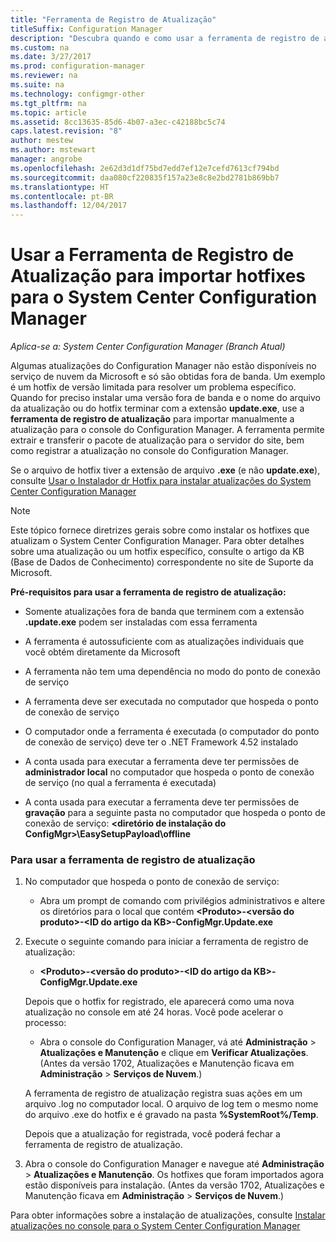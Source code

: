```yaml
---
title: "Ferramenta de Registro de Atualização"
titleSuffix: Configuration Manager
description: "Descubra quando e como usar a ferramenta de registro de atualização para importar manualmente uma atualização para o console do Configuration Manager."
ms.custom: na
ms.date: 3/27/2017
ms.prod: configuration-manager
ms.reviewer: na
ms.suite: na
ms.technology: configmgr-other
ms.tgt_pltfrm: na
ms.topic: article
ms.assetid: 8cc13635-85d6-4b07-a3ec-c42188bc5c74
caps.latest.revision: "8"
author: mestew
ms.author: mstewart
manager: angrobe
ms.openlocfilehash: 2e62d3d1df75bd7edd7ef12e7cefd7613cf794bd
ms.sourcegitcommit: daa080cf220835f157a23e8c8e2bd2781b869bb7
ms.translationtype: HT
ms.contentlocale: pt-BR
ms.lasthandoff: 12/04/2017
---
```

# <a name="use-the-update-registration-tool-to-import-hotfixes-to-system-center-configuration-manager"></a>Usar a Ferramenta de Registro de Atualização para importar hotfixes para o System Center Configuration Manager

*Aplica-se a: System Center Configuration Manager (Branch Atual)*

Algumas atualizações do Configuration Manager não estão disponíveis no serviço de nuvem da Microsoft e só são obtidas fora de banda. Um exemplo é um hotfix de versão limitada para resolver um problema específico.   
Quando for preciso instalar uma versão fora de banda e o nome do arquivo da atualização ou do hotfix terminar com a extensão **update.exe**, use a **ferramenta de registro de atualização** para importar manualmente a atualização para o console do Configuration Manager. A ferramenta permite extrair e transferir o pacote de atualização para o servidor do site, bem como registrar a atualização no console do Configuration Manager.  

 Se o arquivo de hotfix tiver a extensão de arquivo **.exe** (e não **update.exe**), consulte [Usar o Instalador dr Hotfix para instalar atualizações do System Center Configuration Manager](../../../core/servers/manage/use-the-hotfix-installer-to-install-updates.md)  

> [!NOTE]  
>  Este tópico fornece diretrizes gerais sobre como instalar os hotfixes que atualizam o System Center Configuration Manager. Para obter detalhes sobre uma atualização ou um hotfix específico, consulte o artigo da KB (Base de Dados de Conhecimento) correspondente no site de Suporte da Microsoft.  

 **Pré-requisitos para usar a ferramenta de registro de atualização:**  

-   Somente atualizações fora de banda que terminem com a extensão **.update.exe** podem ser instaladas com essa ferramenta  

-   A ferramenta é autossuficiente com as atualizações individuais que você obtém diretamente da Microsoft  

-   A ferramenta não tem uma dependência no modo do ponto de conexão de serviço  

-   A ferramenta deve ser executada no computador que hospeda o ponto de conexão de serviço  

-   O computador onde a ferramenta é executada (o computador do ponto de conexão de serviço) deve ter o .NET Framework 4.52 instalado  

-   A conta usada para executar a ferramenta deve ter permissões de **administrador local** no computador que hospeda o ponto de conexão de serviço (no qual a ferramenta é executada)  

-   A conta usada para executar a ferramenta deve ter permissões de **gravação** para a seguinte pasta no computador que hospeda o ponto de conexão de serviço: **&lt;diretório de instalação do ConfigMgr\>\EasySetupPayload\offline**  

### <a name="to-use-the-update-registration-tool"></a>Para usar a ferramenta de registro de atualização  

1.  No computador que hospeda o ponto de conexão de serviço:  

    -   Abra um prompt de comando com privilégios administrativos e altere os diretórios para o local que contém **&lt;Produto\>-&lt;versão do produto\>-&lt;ID do artigo da KB\>-ConfigMgr.Update.exe**  

2.  Execute o seguinte comando para iniciar a ferramenta de registro de atualização:  

    -   **&lt;Produto\>-&lt;versão do produto\>-&lt;ID do artigo da KB\>-ConfigMgr.Update.exe**  

    Depois que o hotfix for registrado, ele aparecerá como uma nova atualização no console em até 24 horas.  Você pode acelerar o processo:

    - Abra o console do Configuration Manager, vá até **Administração** > **Atualizações e Manutenção** e clique em **Verificar Atualizações**. (Antes da versão 1702, Atualizações e Manutenção ficava em **Administração** > **Serviços de Nuvem**.) 

    A ferramenta de registro de atualização registra suas ações em um arquivo .log no computador local. O arquivo de log tem o mesmo nome do arquivo .exe do hotfix e é gravado na pasta **%SystemRoot%/Temp**.  

     Depois que a atualização for registrada, você poderá fechar a ferramenta de registro de atualização.  

3.  Abra o console do Configuration Manager e navegue até **Administração** > **Atualizações e Manutenção**. Os hotfixes que foram importados agora estão disponíveis para instalação. (Antes da versão 1702, Atualizações e Manutenção ficava em **Administração** > **Serviços de Nuvem**.)

 Para obter informações sobre a instalação de atualizações, consulte [Instalar atualizações no console para o System Center Configuration Manager](../../../core/servers/manage/install-in-console-updates.md)  
